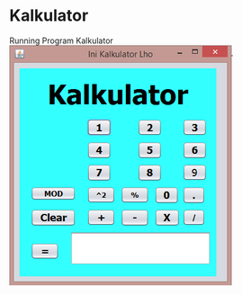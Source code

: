 # Kalkulator
Running Program Kalkulator
<br>
![alt text](https://github.com/DannyBramantyo9/Kalkulator/blob/master/Screenshot_1.png)
